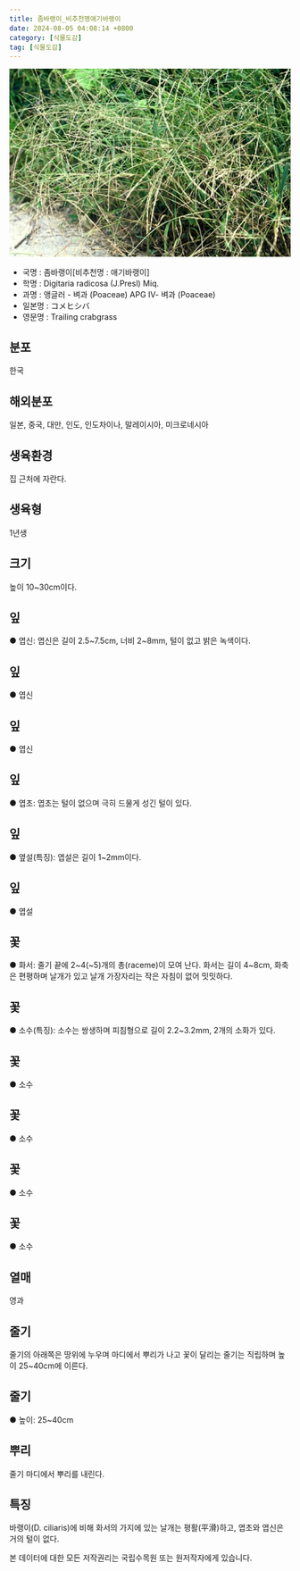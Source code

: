 ```yaml
---
title: 좀바랭이_비추천명애기바랭이
date: 2024-08-05 04:08:14 +0800
category: [식물도감]
tag: [식물도감]
---
```




![좀바랭이[비추천명 : 애기바랭이]](/assets/img/fileUpload/plants/basic/Gramineae/Digitaria/14398/1_th2.JPG)
- 국명 : 좀바랭이[비추천명 : 애기바랭이]
- 학명 : Digitaria radicosa (J.Presl) Miq.
- 과명 : 앵글러 - 벼과 (Poaceae) APG Ⅳ- 벼과 (Poaceae)
- 일본명 : コメヒシバ
- 영문명 : Trailing crabgrass


## 분포
한국
## 해외분포
일본, 중국, 대만, 인도, 인도차이나, 말레이시아, 미크로네시아
## 생육환경
집 근처에 자란다.
## 생육형
1년생
## 크기
높이 10~30cm이다.
## 잎
● 엽신: 엽신은 길이 2.5~7.5cm, 너비 2~8mm, 털이 없고 밝은 녹색이다.
## 잎
● 엽신
## 잎
● 엽신
## 잎
● 엽초: 엽초는 털이 없으며 극히 드물게 성긴 털이 있다.
## 잎
● 옆설(특징): 엽설은 길이 1~2mm이다.
## 잎
● 엽설
## 꽃
● 화서: 줄기 끝에 2~4(~5)개의 총(raceme)이 모여 난다. 화서는 길이 4~8cm, 화축은 편평하며 날개가 있고 날개 가장자리는 작은 자침이 없어 밋밋하다.
## 꽃
● 소수(특징): 소수는 쌍생하며 피침형으로 길이 2.2~3.2mm, 2개의 소화가 있다.
## 꽃
● 소수
## 꽃
● 소수
## 꽃
● 소수
## 꽃
● 소수
## 열매
영과
## 줄기
줄기의 아래쪽은 땅위에 누우며 마디에서 뿌리가 나고 꽃이 달리는 줄기는 직립하며 높이 25~40cm에 이른다.
## 줄기
● 높이: 25~40cm
## 뿌리
줄기 마디에서 뿌리를 내린다.
## 특징
바랭이(D. ciliaris)에 비해 화서의 가지에 있는 날개는 평활(平滑)하고, 엽초와 엽신은 거의 털이 없다.






본 데이터에 대한 모든 저작권리는 국립수목원 또는 원저작자에게 있습니다.
